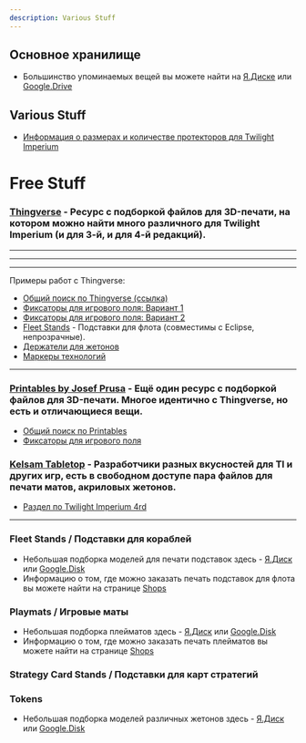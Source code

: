 ```yaml
---
description: Various Stuff
---
```


## Основное хранилище

* Большинство упоминаемых вещей вы можете найти на [Я.Диске](https://disk.yandex.ru/d/zE86YdNWxzH1Lw) или [Google.Drive](https://drive.google.com/drive/folders/1aPOfffYSGemelRfKIB-PHAtkGiKJM9oD?usp=sharing)

## Various Stuff

* [Информация о размерах и количестве протекторов для Twilight Imperium](https://boardgamegeek.com/geeklist/164572?itemid=5562442#item5562442)

# Free Stuff
### [Thingverse](https://www.thingiverse.com) - Ресурс с подборкой файлов для 3D-печати, на котором можно найти много различного для Twilight Imperium (и для 3-й, и для 4-й редакций).
---
- - -
***
Примеры работ с Thingverse:
* [Общий поиск по Thingverse \(ссылка\)](https://www.thingiverse.com/search?q=Twilight+Imperium&page=1&type=things&sort=newest)
* [Фиксаторы для игрового поля: Вариант 1](https://www.thingiverse.com/thing:2224531)
* [Фиксаторы для игрового поля: Вариант 2](https://www.thingiverse.com/thing:3005106)
* [Fleet Stands](https://www.thingiverse.com/thing:2196283) - Подставки для флота (совместимы с Eclipse, непрозрачные).
* [Держатели для жетонов](https://www.thingiverse.com/thing:2844269)
* [Маркеры технологий](https://www.thingiverse.com/thing:5395832)

---
### [Printables by Josef Prusa](https://www.printables.com) - Ещё один ресурс с подборкой файлов для 3D-печати. Многое идентично с Thingverse, но есть и отличающиеся вещи.

* [Общий поиск по Printables](https://www.printables.com/search/models?o=latest&q=Twilight%20Imperium)
* [Фиксаторы для игрового поля](https://www.printables.com/model/236222-adjustable-twilight-imperium-map-frame)

### [Kelsam Tabletop](https://tabletop.kelsam.net/) - Разработчики разных вкусностей для TI и других игр, есть в свободном доступе пара файлов для печати матов, акриловых жетонов.

* [Раздел по Twilight Imperium 4rd](https://tabletop.kelsam.net/game/twilight-imperium-fourth-edition)

---

### Fleet Stands / Подставки для кораблей
* Небольшая подборка моделей для печати подставок здесь - [Я.Диск](https://disk.yandex.ru/d/8n_yw4AvoalWlg) или [Google.Disk](https://drive.google.com/drive/folders/1VcBxZm35XofBdbA5eXrvW5z3XlIOE2MC?usp=sharing)
* Информацию о том, где можно заказать печать подставок для флота вы можете найти на странице [Shops](https://ti.sr2k.info/links/shops)

### Playmats / Игровые маты
* Небольшая подборка плейматов здесь - [Я.Диск](https://disk.yandex.ru/d/4VaPDFcR3Sohig) или [Google.Disk](https://drive.google.com/drive/folders/1eAlZd6JOpqdaY2WzX3WVRz7upsLVIeSo?usp=sharing)
* Информацию о том, где можно заказать печать плейматов вы можете найти на странице [Shops](https://ti.sr2k.info/links/shops)

### Strategy Card Stands / Подставки для карт стратегий

### Tokens
* Небольшая подборка моделей различных жетонов здесь - [Я.Диск](https://disk.yandex.ru/d/VLVqtXCxKGeIQw) или [Google.Disk](https://drive.google.com/drive/folders/1s0iOqe-i8IDPjKL2Yj5XbRgdXvEG0Xty?usp=sharing)
